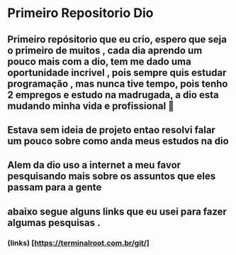 # Primeiro Repositorio Dio

## Primeiro repósitorio que eu crio, espero que seja o primeiro de muitos , cada dia aprendo um pouco mais com a dio, tem me dado uma oportunidade incrivel , pois sempre quis estudar programação , mas nunca tive tempo, pois tenho 2 empregos e estudo na madrugada, a dio esta mudando minha vida e profissional 🧠
##  **Estava sem ideia de projeto entao resolvi falar um pouco sobre como anda meus estudos na dio**
## Alem da dio uso a internet a meu favor pesquisando mais sobre os assuntos que eles passam para a gente
## abaixo segue alguns links que eu usei para fazer algumas pesquisas .
###  (links) [https://terminalroot.com.br/git/]
